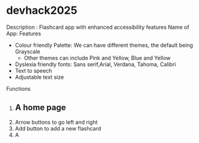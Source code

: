 ﻿# devhack2025
 Description : Flashcard app with enhanced accessibility features
 Name of App:
   Features
   - Colour friendly Palette: We can have different themes, the default being Grayscale
      - Other themes can include Pink and Yellow, Blue and Yellow
   - Dyslexia friendly fonts: Sans serif,Arial, Verdana, Tahoma, Calibri
   - Text to speech
   - Adjustable text size

Functions
1. A home page
   - 
1. Arrow buttons to go left and right
2. Add button to add a new flashcard
3. A
